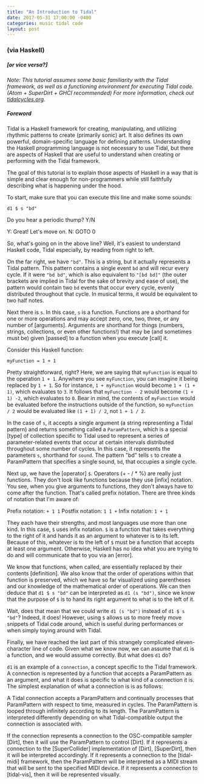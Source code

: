 ```yaml
---
title: "An Introduction to Tidal"
date: 2017-05-31 17:00:00 -0400
categories: music tidal code
layout: post
---
```


### (via Haskell)
##### [or vice versa?]

*Note:* _This tutorial assumes some basic familiarity with the Tidal framework, as well as a functioning environment for executing Tidal code. (Atom + SuperDirt + GHCI recommended) For more information, check out [tidalcycles.org](http://tidalcycles.org/)._

##### Foreword
Tidal is a Haskell framework for creating, manipulating, and utilizing rhythmic patterns to create (primarily sonic) art. It also defines its own powerful, domain-specific language for defining patterns. Understanding the Haskell programming language is not necessary to use Tidal, but there are aspects of Haskell that are useful to understand when creating or performing with the Tidal framework.

The goal of this tutorial is to explain those aspects of Haskell in a way that is simple and clear enough for non-programmers while still faithfully describing what is happening under the hood.

To start, make sure that you can execute this line and make some sounds:

```
d1 $ s "bd"
```

Do you hear a periodic thump? Y/N

Y: Great! Let's move on.
N: GOTO 0

So, what's going on in the above line? Well, it's easiest to understand Haskell code, Tidal especially, by reading from right to left.

On the far right, we have `"bd"`. This is a string, but it actually represents a Tidal pattern. This pattern contains a single event `bd` and will recur every cycle. If it were `"bd bd"`, which is also equivalent to `"[bd bd]"` (the outer brackets are implied in Tidal for the sake of brevity and ease of use), the pattern would contain two `bd` events that occur every cycle, evenly distributed throughout that cycle. In musical terms, it would be equivalent to two half notes.

Next there is `s`. In this case, `s` is a function. Functions are a shorthand for one or more operations and may accept zero, one, two, three, or any number of [arguments]. Arguments are shorthand for things (numbers, strings, collections, or even other functions!) that may be (and sometimes must be) given [passed] to a function when you execute [call] it.

Consider this Haskell function:

```
myFunction = 1 + 1
```

Pretty straightforward, right? Here, we are saying that `myFunction` is equal to the operation `1 + 1`. Anywhere you see `myFunction`, you can imagine it being replaced by `1 + 1`. So for instance, `1 + myFunction` would become `1 + (1 + 1)`, which evaluates to `3`. It follows that `myFunction - 2` would become `(1 + 1) -2`, which evaluates to `0`. Bear in mind, the contents of `myFunction` would be evaluated before the instructions outside of the function, so `myFunction / 2` would be evaluated like `(1 + 1) / 2`, not `1 + 1 / 2`.

In the case of `s`, it accepts a single argument (a string representing a Tidal pattern) and returns something called a `ParamPattern`, which is a special [type] of collection specific to Tidal used to represent a series of parameter-related events that occur at certain intervals distributed throughout some number of cycles. In this case, it represents the parameters `s`, shorthand for `sound`. The pattern "bd" tells `s` to create a ParamPattern that specifies a single sound, `bd`, that occupies a single cycle.

Next up, we have the [operator] `$`. Operators (+ - / * %) are really just functions. They don't look like functions because they use [infix] notation. You see, when you give arguments to functions, they don't always have to come after the function. That's called prefix notation. There are three kinds of notation that I'm aware of:

Prefix notation: `+ 1 1`
Postfix notation: `1 1 +`
Infix notation: `1 + 1`

They each have their strengths, and most languages use more than one kind. In this case, `$` uses infix notation. `$` is a function that takes everything to the right of it and hands it as an argument to whatever is to its left. Because of this, whatever is to the left of `$` must be a function that accepts at least one argument. Otherwise, Haskell has no idea what you are trying to do and will communicate that to you via an [error].

We know that functions, when called, are essentially replaced by their contents [definition]. We also know that the order of operations within that function is preserved, which we have so far visualized using parentheses and our knowledge of the mathematical order of operations. We can then deduce that `d1 $ s "bd"` can be interpreted as `d1 (s "bd")`, since we know that the purpose of `$` is to hand its right argument to what is to the left of it.

Wait, does that mean that we could write `d1 (s "bd")` instead of `d1 $ s "bd"`? Indeed, it does! However, using `$` allows us to more freely move snippets of Tidal code around, which is useful during performances or when simply toying around with Tidal.

Finally, we have reached the last part of this strangely complicated eleven-character line of code. Given what we know now, we can assume that `d1` is a function, and we would assume correctly. But what does `d1` do?

`d1` is an example of a `connection`, a concept specific to the Tidal framework. A connection is represented by a function that accepts a ParamPattern as an argument, and what it does is specific to what kind of a connection it is. The simplest explanation of what a connection is is as follows:

A Tidal connection accepts a ParamPattern and continually processes that ParamPattern with respect to time, measured in cycles. The ParamPattern is looped through infinitely according to its length. The ParamPattern is interpreted differently depending on what Tidal-compatible output the connection is associated with.

If the connection represents a connection to the OSC-compatible sampler [Dirt], then it will use the ParamPattern to control [Dirt]. If it represents a connection to the [SuperCollider] implementation of [Dirt], [SuperDirt], then it will be interpreted accordingly. If it represents a connection to the [tidal-midi] framework, then the ParamPattern will be interpreted as a MIDI stream that will be sent to the specified MIDI device. If it represents a connection to [tidal-vis], then it will be represented visually.

